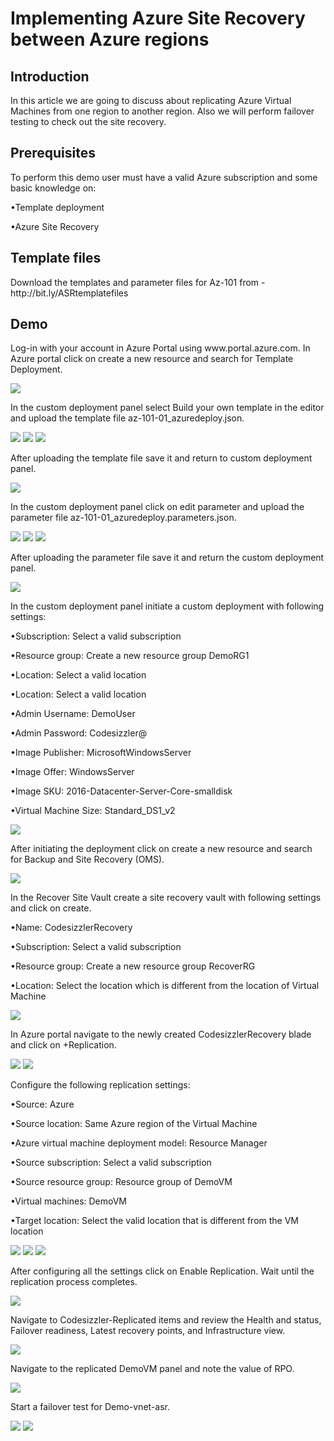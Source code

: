 <h1>Implementing Azure Site Recovery between Azure regions</h1>
<h2>Introduction</h2>
<p>In this article we are going to discuss about replicating Azure Virtual Machines from one region to another region. Also we will perform failover testing to check out the site recovery.</p>

<h2>Prerequisites</h2>
<p>To perform this demo user must have a valid Azure subscription and some basic knowledge on:</p>
	<p>•Template deployment</p>
	<p>•Azure Site Recovery</p>

<h2>Template files</h2>
<p>Download the templates and parameter files for Az-101 from - http://bit.ly/ASRtemplatefiles</p>

<h2>Demo</h2>
<p>Log-in with your account in Azure Portal using www.portal.azure.com. In Azure portal click on create a new resource and search for Template Deployment.</p>
<img src="https://codesizzlergit.blob.core.windows.net/az103-2-004/01.jpg"/>
<p>In the custom deployment panel select Build your own template in the editor and upload the template file az-101-01_azuredeploy.json.</p>
<img src="https://codesizzlergit.blob.core.windows.net/az103-2-004/02.JPG"/>
<img src="https://codesizzlergit.blob.core.windows.net/az103-2-004/03.JPG"/>
<img src="https://codesizzlergit.blob.core.windows.net/az103-2-004/04.jpg"/>
<p>After uploading the template file save it and return to custom deployment panel.</p>
<img src="https://codesizzlergit.blob.core.windows.net/az103-2-004/05.jpg"/>
<p>In the custom deployment panel click on edit parameter and upload the parameter file az-101-01_azuredeploy.parameters.json.</p>
<img src="https://codesizzlergit.blob.core.windows.net/az103-2-004/06.JPG"/>
<img src="https://codesizzlergit.blob.core.windows.net/az103-2-004/07.JPG"/>
<img src="https://codesizzlergit.blob.core.windows.net/az103-2-004/08.jpg"/>
<p>After uploading the parameter file save it and return the custom deployment panel.</p>
<img src="https://codesizzlergit.blob.core.windows.net/az103-2-004/09.jpg"/>
<p>In the custom deployment panel initiate a custom deployment with following settings:</p>
	<p>•Subscription: Select a valid subscription</p>
	<p>•Resource group: Create a new resource group DemoRG1</p>
	<p>•Location: Select a valid location</p>
	<p>•Location: Select a valid location</p>
	<p>•Admin Username: DemoUser</p>
	<p>•Admin Password: Codesizzler@</p>
	<p>•Image Publisher: MicrosoftWindowsServer</p>
	<p>•Image Offer: WindowsServer</p>
	<p>•Image SKU: 2016-Datacenter-Server-Core-smalldisk</p>
	<p>•Virtual Machine Size: Standard_DS1_v2</p>
<img src="https://codesizzlergit.blob.core.windows.net/az103-2-004/10.jpg"/>
<p>After initiating the deployment click on create a new resource and search for Backup and Site Recovery (OMS).</p>
<img src="https://codesizzlergit.blob.core.windows.net/az103-2-004/11.jpg"/>
<p>In the Recover Site Vault create a site recovery vault with following settings and click on create.</p>
	<p>•Name: CodesizzlerRecovery</p>
	<p>•Subscription: Select a valid subscription</p>
	<p>•Resource group: Create a new resource group RecoverRG</p>
	<p>•Location: Select the location which is different from the location of Virtual Machine</p>
<img src="https://codesizzlergit.blob.core.windows.net/az103-2-004/12.jpg"/>
<p>In Azure portal navigate to the newly created CodesizzlerRecovery blade and click on +Replication.</p>
<img src="https://codesizzlergit.blob.core.windows.net/az103-2-004/13.jpg"/>
<img src="https://codesizzlergit.blob.core.windows.net/az103-2-004/14.jpg"/>
<p>Configure the following replication settings:</p>
	<p>•Source: Azure</p>
	<p>•Source location: Same Azure region of the Virtual Machine</p>
	<p>•Azure virtual machine deployment model: Resource Manager</p>
	<p>•Source subscription: Select a valid subscription</p>
	<p>•Source resource group: Resource group of DemoVM</p>
	<p>•Virtual machines: DemoVM</p>
	<p>•Target location: Select the valid location that is different from the VM location</p>
<img src="https://codesizzlergit.blob.core.windows.net/az103-2-004/15.jpg"/>
<img src="https://codesizzlergit.blob.core.windows.net/az103-2-004/16.JPG"/>
<img src="https://codesizzlergit.blob.core.windows.net/az103-2-004/17.JPG"/>
<p>After configuring all the settings click on Enable Replication. Wait until the replication process completes.</p>
<img src="https://codesizzlergit.blob.core.windows.net/az103-2-004/18.jpg"/>
<p>Navigate to Codesizzler-Replicated items and review the Health and status, Failover readiness, Latest recovery points, and Infrastructure view.</p>
<img src="https://codesizzlergit.blob.core.windows.net/az103-2-004/19.jpg"/>
<p>Navigate to the replicated DemoVM panel and note the value of RPO.</p>
<img src="https://codesizzlergit.blob.core.windows.net/az103-2-004/20.jpg"/>
<p>Start a failover test for Demo-vnet-asr.</p>
<img src="https://codesizzlergit.blob.core.windows.net/az103-2-004/21.jpg"/>
<img src="https://codesizzlergit.blob.core.windows.net/az103-2-004/22.jpg"/>
